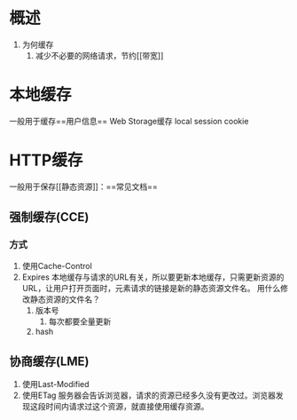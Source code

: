 # 概述
1. 为何缓存
	1. 减少不必要的网络请求，节约[[带宽]]
# 本地缓存
一般用于缓存==用户信息==
Web Storage缓存
local
session
cookie
# HTTP缓存
一般用于保存[[静态资源]]：==常见文档==
## 强制缓存(CCE)
### 方式
1. 使用Cache-Control
2. Expires
本地缓存与请求的URL有关，所以要更新本地缓存，只需更新资源的URL，让用户打开页面时，元素请求的链接是新的静态资源文件名。
用什么修改静态资源的文件名？
	1. 版本号
		1. 每次都要全量更新
	2. hash
## 协商缓存(LME)
1. 使用Last-Modified
2. 使用ETag
服务器会告诉浏览器，请求的资源已经多久没有更改过。浏览器发现这段时间内请求过这个资源，就直接使用缓存资源。
